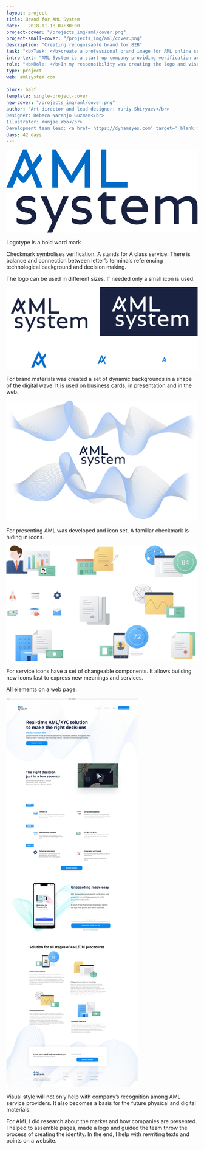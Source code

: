 ```yaml
---
layout: project
title: Brand for AML System
date:   2018-11-18 07:30:00
project-cover: "/projects_img/aml/cover.png"
project-small-cover: "/projects_img/aml/cover.png"
description: "Creating recognisable brand for B2B"
task: "<b>Task: </b>create a professional brand image for AML online service"
intro-text: "AML System is a start-up company providing verification and onboarding services for business online. AML can determine fraud risks and provide scoring for individual and corporate clients. With the in-house team, I lead we created a logotype and recognisable brand."
role: "<b>Role: </b>In my responsibility was creating the logo and visual style for the brand. I have been negotiating, designing and presenting the brand image. I managed a visual designer and illustrator. When visuals have been developed I helped to structure and create guidelines."
type: project
web: amlsystem.com

block: half
template: single-project-cover
new-cover: "/projects_img/aml/cover.png"
author: "Art director and lead designer: Yuriy Shiryaev</br>
Designer: Rebeca Naranjo Guzman</br>
Illustrator: Yunjae Woo</br>
Development team lead: <a href='https://dynameyes.com' target='_blank'>Geronimo Matias</a>"
days: 42 days
---
```


<span class="p800">![](/projects_img/aml/logo.svg)</span>

<span class="p-center">Logotype is a bold word mark</span><br>

<span class="p-text">Checkmark symbolises verification. A stands for A class service. There is balance and connection between letter’s terminals referencing technological background and decision making.</span>

<span class="p-text">The logo can be used in different sizes. If needed only a small icon is used.</span>

<span class="p600">![](/projects_img/aml/logo-stlyles.jpg)</span>

<span class="p-text">For brand materials was created a set of dynamic backgrounds in a shape of the digital wave. It is used on business cards, in presentation and in the web.</span>

<span class="p1000">![](/projects_img/aml/pattern.jpg)</span>

<span class="p-text">For presenting AML was developed and icon set. A familiar checkmark is hiding in icons.</span>

<span class="p1000">![](/projects_img/aml/icons.jpg)</span>

<span class="p-text">For service icons have a set of changeable components. It allows building new icons fast to express new meanings and services.</span>

All elements on a web page.

<span class="p1000 pshadow">![](/projects_img/aml/webpage.png)</span>

<span class="p-text">Visual style will not only help with company’s recognition among AML service providers. It also becomes a basis for the future physical and digital materials.</span> 

<span class="p-text">For AML I did research about the market and how companies are presented. I helped to assemble pages, made a logo and guided the team throw the process of creating the identity. In the end, I help with rewriting texts and points on a website.</span>